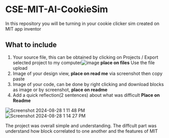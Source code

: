 # CSE-MIT-AI-CookieSim

In this repository you will be turning in your cookie clicker sim created on MIT app inventor

## What to include

1. Your source file, this can be obtained by clicking on Projects / Export selected project to my computer![image](https://github.com/user-attachments/assets/f99cff16-16e3-4e1e-afc7-9da69f0e47f4) __place on files__ Use the file upload
2. Image of your design view, __place on read me__ via screenshot then copy paste
3. Image of your code, can be done by right clicking and download blocks as image or by screenshot, __place on readme__
4. Add a quick reflection(2 sentences) about what was difficult __Place on Readme__

![Screenshot 2024-08-28 1 11 48 PM](https://github.com/user-attachments/assets/a21b88fa-c9ea-4c85-a23e-e8318f23a187)
![Screenshot 2024-08-28 1 14 27 PM](https://github.com/user-attachments/assets/e67c52a2-e0f0-4191-b523-e745b9d21fe9)

The project was overall simple and understanding. The diffcult part was understand how block correlated to one another and the features of MIT
